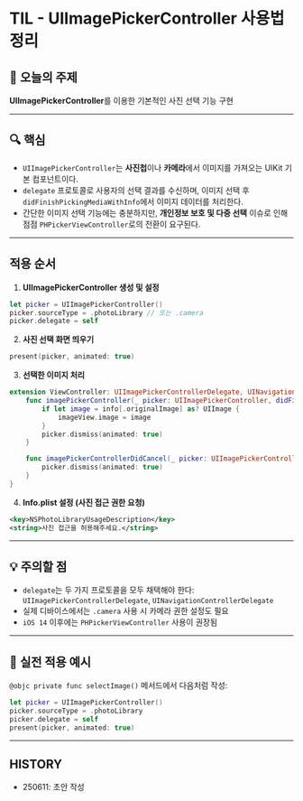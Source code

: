 # TIL - UIImagePickerController 사용법 정리

## 📌 오늘의 주제
**UIImagePickerController**를 이용한 기본적인 사진 선택 기능 구현



---

## 🔍 핵심

- `UIImagePickerController`는 **사진첩**이나 **카메라**에서 이미지를 가져오는 UIKit 기본 컴포넌트이다.
- `delegate` 프로토콜로 사용자의 선택 결과를 수신하며, 이미지 선택 후 `didFinishPickingMediaWithInfo`에서 이미지 데이터를 처리한다.
- 간단한 이미지 선택 기능에는 충분하지만, **개인정보 보호 및 다중 선택** 이슈로 인해 점점 `PHPickerViewController`로의 전환이 요구된다.  

---

## 적용 순서

1. **UIImagePickerController 생성 및 설정**
```swift
let picker = UIImagePickerController()
picker.sourceType = .photoLibrary // 또는 .camera
picker.delegate = self
```

2. **사진 선택 화면 띄우기**
```swift
present(picker, animated: true)
```

3. **선택한 이미지 처리**
```swift
extension ViewController: UIImagePickerControllerDelegate, UINavigationControllerDelegate {
    func imagePickerController(_ picker: UIImagePickerController, didFinishPickingMediaWithInfo info: [UIImagePickerController.InfoKey: Any]) {
        if let image = info[.originalImage] as? UIImage {
            imageView.image = image
        }
        picker.dismiss(animated: true)
    }

    func imagePickerControllerDidCancel(_ picker: UIImagePickerController) {
        picker.dismiss(animated: true)
    }
}
```

4. **Info.plist 설정 (사진 접근 권한 요청)**
```xml
<key>NSPhotoLibraryUsageDescription</key>
<string>사진 접근을 허용해주세요.</string>
```

---

## 💡 주의할 점

- `delegate`는 두 가지 프로토콜을 모두 채택해야 한다:  
  `UIImagePickerControllerDelegate`, `UINavigationControllerDelegate`
- 실제 디바이스에서는 `.camera` 사용 시 카메라 권한 설정도 필요
- `iOS 14` 이후에는 `PHPickerViewController` 사용이 권장됨

---

## 📎 실전 적용 예시

`@objc private func selectImage()` 메서드에서 다음처럼 작성:
```swift
let picker = UIImagePickerController()
picker.sourceType = .photoLibrary
picker.delegate = self
present(picker, animated: true)
```

---

## HISTORY
- 250611: 초안 작성



